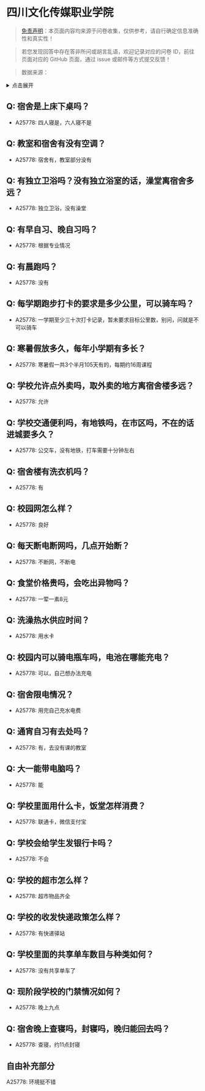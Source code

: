 # 四川文化传媒职业学院

> [免责声明](https://colleges.chat/#_3)：本页面内容均来源于问卷收集，仅供参考，请自行确定信息准确性和真实性！

> 若您发现回答中存在答非所问或胡言乱语，欢迎记录对应的问卷 ID，前往页面对应的 GitHub 页面，通过 issue 或邮件等方式提交反馈！

> 数据来源：

<details><summary>点击展开</summary>
<ul>
<li>A25778: 匿名 (2024 年 07 月)</li>
</ul>
</details>

## Q: 宿舍是上床下桌吗？

- A25778: 四人寝是，六人寝不是

## Q: 教室和宿舍有没有空调？

- A25778: 宿舍有，教室部分没有

## Q: 有独立卫浴吗？没有独立浴室的话，澡堂离宿舍多远？

- A25778: 独立卫浴，没有澡堂

## Q: 有早自习、晚自习吗？

- A25778: 根据专业情况

## Q: 有晨跑吗？

- A25778: 没有

## Q: 每学期跑步打卡的要求是多少公里，可以骑车吗？

- A25778: 一学期至少三十次打卡记录，暂未要求目标公里数，别问，问就是不可以骑车

## Q: 寒暑假放多久，每年小学期有多长？

- A25778: 寒暑假一共3个半月105天有的，每期约16周课程

## Q: 学校允许点外卖吗，取外卖的地方离宿舍楼多远？

- A25778: 允许

## Q: 学校交通便利吗，有地铁吗，在市区吗，不在的话进城要多久？

- A25778: 公交车，没有地铁，打车需要十分钟左右

## Q: 宿舍楼有洗衣机吗？

- A25778: 有

## Q: 校园网怎么样？

- A25778: 良好

## Q: 每天断电断网吗，几点开始断？

- A25778: 不断网，不断电

## Q: 食堂价格贵吗，会吃出异物吗？

- A25778: 一荤一素8元

## Q: 洗澡热水供应时间？

- A25778: 用水卡

## Q: 校园内可以骑电瓶车吗，电池在哪能充电？

- A25778: 可以，自己想办法充电

## Q: 宿舍限电情况？

- A25778: 用完自己充水电费

## Q: 通宵自习有去处吗？

- A25778: 有，去没有课的教室

## Q: 大一能带电脑吗？

- A25778: 能

## Q: 学校里面用什么卡，饭堂怎样消费？

- A25778: 联通卡，微信支付宝

## Q: 学校会给学生发银行卡吗？

- A25778: 不会

## Q: 学校的超市怎么样？

- A25778: 超市物品齐全

## Q: 学校的收发快递政策怎么样？

- A25778: 有快递驿站

## Q: 学校里面的共享单车数目与种类如何？

- A25778: 没有共享单车了

## Q: 现阶段学校的门禁情况如何？

- A25778: 晚上九点

## Q: 宿舍晚上查寝吗，封寝吗，晚归能回去吗？

- A25778: 查寝，约11点封寝

## 自由补充部分

A25778: 环境挺不错